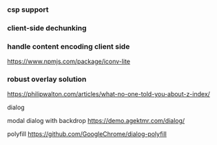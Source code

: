 
###  csp support

###  client-side dechunking

### handle content encoding client side

https://www.npmjs.com/package/iconv-lite

### robust overlay solution

https://philipwalton.com/articles/what-no-one-told-you-about-z-index/

dialog

modal dialog with backdrop https://demo.agektmr.com/dialog/

polyfill https://github.com/GoogleChrome/dialog-polyfill
